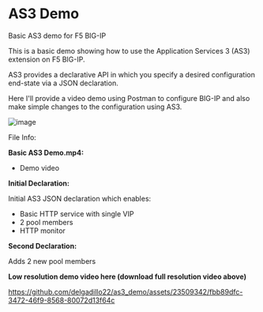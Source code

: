 # AS3 Demo
Basic AS3 demo for F5 BIG-IP

This is a basic demo showing how to use the Application Services 3 (AS3) extension on F5 BIG-IP.

AS3 provides a declarative API in which you specify a desired configuration end-state via a JSON declaration.

Here I'll provide a video demo using Postman to configure BIG-IP and also make simple changes to the configuration using AS3.

![image](https://github.com/delgadillo22/as3_demo/assets/23509342/09afa938-c5ea-45c2-a2b7-f0794f8d4722)

File Info:

**Basic AS3 Demo.mp4:**
- Demo video

**Initial Declaration:**

Initial AS3 JSON declaration which enables: 
- Basic HTTP service with single VIP
- 2 pool members
- HTTP monitor

**Second Declaration:**

Adds 2 new pool members

**Low resolution demo video here (download full resolution video above)**




https://github.com/delgadillo22/as3_demo/assets/23509342/fbb89dfc-3472-46f9-8568-80072d13f64c

